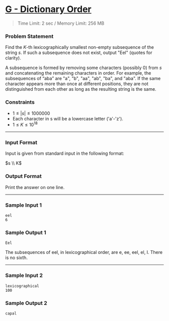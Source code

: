 # [G - Dictionary Order](https://atcoder.jp/contests/tdpc/tasks/tdpc_lexicographical)

> Time Limit: 2 sec / Memory Limit: 256 MB

### Problem Statement

<!-- 文字列 $s$ の空でない部分列のうち、辞書順で $K$ 番目のものを求めよ。そのようなものが存在しない場合は "Eel" (quotes for clarity) と出力せよ。

ただし、$s$ から何文字か取り除き (0 文字でもよい)、残りの文字を順番を変えずにつなげたものを部分列という。たとえば、"aba" の部分列は "a", "b", "aa", "ab", "ba", "aba" の 6 個である。"a" は異なる場所に二回現れるが、文字列として同じであれば区別しないものとする。 -->

Find the $K$-th lexicographically smallest non-empty subsequence of the string $s$. If such a subsequence does not exist, output "Eel" (quotes for clarity).

A subsequence is formed by removing some characters (possibly $0$) from $s$ and concatenating the remaining characters in order. For example, the subsequences of “aba” are "a", "b", "aa", "ab", "ba", and "aba". If the same character appears more than once at different positions, they are not distinguished from each other as long as the resulting string is the same.


### Constraints

* $1 \le |s| \le 1000000$
* Each character in s will be a lowercase letter ('a'-'z').
* $1 \le K \le 10^{18}$

---

### Input Format

<!-- 入力は以下の形式で標準入力から与えられる。 -->
Input is given from standard input in the following format:

$s \\ K$

### Output Format

<!-- 答えを一行に出力せよ。 -->
Print the answer on one line.

---

### Sample Input 1

```
eel
6
```

### Sample Output 1

```
Eel
```

<!-- eel の部分列は辞書順に e, ee, eel, el, l である。6 番目は存在しない。 -->
The subsequences of eel, in lexicographical order, are e, ee, eel, el, l. There is no sixth.

---

### Sample Input 2

```
lexicographical
100
```

### Sample Output 2

```
capal
```
